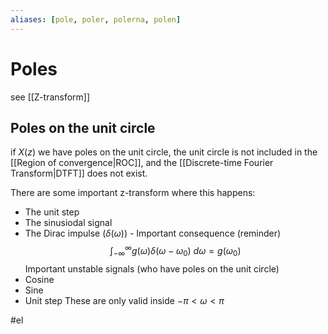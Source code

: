 ```yaml
---
aliases: [pole, poler, polerna, polen]
---
```


# Poles

see [[Z-transform]]

## Poles on the unit circle
if $X(z)$ we have poles on the unit circle, the unit circle is not included in the [[Region of convergence|ROC]], and the [[Discrete-time Fourier Transform|DTFT]] does not exist.

There are some important z-transform where this happens:
- The unit step
- The sinusiodal signal
- The Dirac impulse ($\delta (\omega)$)
		- Important consequence (reminder) $$\int_{-\infty}^{\infty} g(\omega)\delta(\omega - \omega_0) \ d \omega = g(\omega_0)$$
Important unstable signals (who have poles on the unit circle)
- Cosine
- Sine
- Unit step
These are only valid inside $-\pi < \omega < \pi$ 

#el 